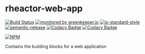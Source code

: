 # rheactor-web-app

[![Build Status](https://travis-ci.org/RHeactor/web-app.svg?branch=master)](https://travis-ci.org/RHeactor/web-app)
[![monitored by greenkeeper.io](https://img.shields.io/badge/greenkeeper.io-monitored-brightgreen.svg)](http://greenkeeper.io/) 
[![js-standard-style](https://img.shields.io/badge/code%20style-standard-brightgreen.svg)](http://standardjs.com/)
[![semantic-release](https://img.shields.io/badge/semver-semantic%20release-e10079.svg)](https://github.com/semantic-release/semantic-release)
[![Codacy Badge](https://api.codacy.com/project/badge/Grade/ae721adc0c8b44d9adc1084b1ba69a2c)](https://www.codacy.com/app/coderbyheart/web-app?utm_source=github.com&amp;utm_medium=referral&amp;utm_content=RHeactor/web-app&amp;utm_campaign=Badge_Grade)
[![Codacy Badge](https://api.codacy.com/project/badge/Coverage/ae721adc0c8b44d9adc1084b1ba69a2c)](https://www.codacy.com/app/coderbyheart/web-app?utm_source=github.com&amp;utm_medium=referral&amp;utm_content=RHeactor/web-app&amp;utm_campaign=Badge_Coverage)

[![NPM](https://nodei.co/npm/rheactor-web-app.png?downloads=true&downloadRank=true&stars=true)](https://nodei.co/npm/rheactor-web-app/)

Contains the building blocks for a web application

